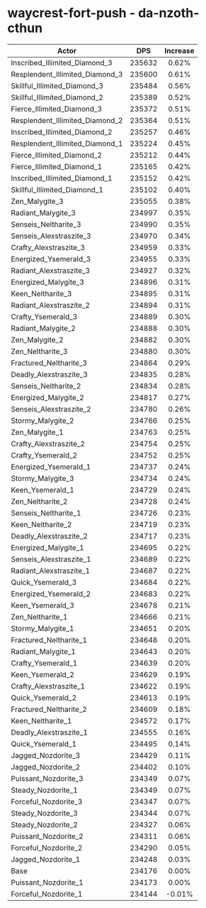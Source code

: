 # waycrest-fort-push - da-nzoth-cthun
| Actor | DPS | Increase |
|---|:---:|:---:|
|Inscribed_Illimited_Diamond_3|235632|0.62%|
|Resplendent_Illimited_Diamond_3|235600|0.61%|
|Skillful_Illimited_Diamond_3|235484|0.56%|
|Skillful_Illimited_Diamond_2|235389|0.52%|
|Fierce_Illimited_Diamond_3|235372|0.51%|
|Resplendent_Illimited_Diamond_2|235364|0.51%|
|Inscribed_Illimited_Diamond_2|235257|0.46%|
|Resplendent_Illimited_Diamond_1|235224|0.45%|
|Fierce_Illimited_Diamond_2|235212|0.44%|
|Fierce_Illimited_Diamond_1|235165|0.42%|
|Inscribed_Illimited_Diamond_1|235152|0.42%|
|Skillful_Illimited_Diamond_1|235102|0.40%|
|Zen_Malygite_3|235055|0.38%|
|Radiant_Malygite_3|234997|0.35%|
|Senseis_Neltharite_3|234990|0.35%|
|Senseis_Alexstraszite_3|234970|0.34%|
|Crafty_Alexstraszite_3|234959|0.33%|
|Energized_Ysemerald_3|234955|0.33%|
|Radiant_Alexstraszite_3|234927|0.32%|
|Energized_Malygite_3|234896|0.31%|
|Keen_Neltharite_3|234895|0.31%|
|Radiant_Alexstraszite_2|234894|0.31%|
|Crafty_Ysemerald_3|234889|0.30%|
|Radiant_Malygite_2|234888|0.30%|
|Zen_Malygite_2|234882|0.30%|
|Zen_Neltharite_3|234880|0.30%|
|Fractured_Neltharite_3|234864|0.29%|
|Deadly_Alexstraszite_3|234835|0.28%|
|Senseis_Neltharite_2|234834|0.28%|
|Energized_Malygite_2|234817|0.27%|
|Senseis_Alexstraszite_2|234780|0.26%|
|Stormy_Malygite_2|234766|0.25%|
|Zen_Malygite_1|234763|0.25%|
|Crafty_Alexstraszite_2|234754|0.25%|
|Crafty_Ysemerald_2|234752|0.25%|
|Energized_Ysemerald_1|234737|0.24%|
|Stormy_Malygite_3|234734|0.24%|
|Keen_Ysemerald_1|234729|0.24%|
|Zen_Neltharite_2|234728|0.24%|
|Senseis_Neltharite_1|234726|0.23%|
|Keen_Neltharite_2|234719|0.23%|
|Deadly_Alexstraszite_2|234717|0.23%|
|Energized_Malygite_1|234695|0.22%|
|Senseis_Alexstraszite_1|234689|0.22%|
|Radiant_Alexstraszite_1|234687|0.22%|
|Quick_Ysemerald_3|234684|0.22%|
|Energized_Ysemerald_2|234683|0.22%|
|Keen_Ysemerald_3|234678|0.21%|
|Zen_Neltharite_1|234666|0.21%|
|Stormy_Malygite_1|234651|0.20%|
|Fractured_Neltharite_1|234648|0.20%|
|Radiant_Malygite_1|234643|0.20%|
|Crafty_Ysemerald_1|234639|0.20%|
|Keen_Ysemerald_2|234629|0.19%|
|Crafty_Alexstraszite_1|234622|0.19%|
|Quick_Ysemerald_2|234613|0.19%|
|Fractured_Neltharite_2|234609|0.18%|
|Keen_Neltharite_1|234572|0.17%|
|Deadly_Alexstraszite_1|234555|0.16%|
|Quick_Ysemerald_1|234495|0.14%|
|Jagged_Nozdorite_3|234429|0.11%|
|Jagged_Nozdorite_2|234402|0.10%|
|Puissant_Nozdorite_3|234349|0.07%|
|Steady_Nozdorite_1|234349|0.07%|
|Forceful_Nozdorite_3|234347|0.07%|
|Steady_Nozdorite_3|234344|0.07%|
|Steady_Nozdorite_2|234327|0.06%|
|Puissant_Nozdorite_2|234311|0.06%|
|Forceful_Nozdorite_2|234290|0.05%|
|Jagged_Nozdorite_1|234248|0.03%|
|Base|234176|0.00%|
|Puissant_Nozdorite_1|234173|0.00%|
|Forceful_Nozdorite_1|234144|-0.01%|
